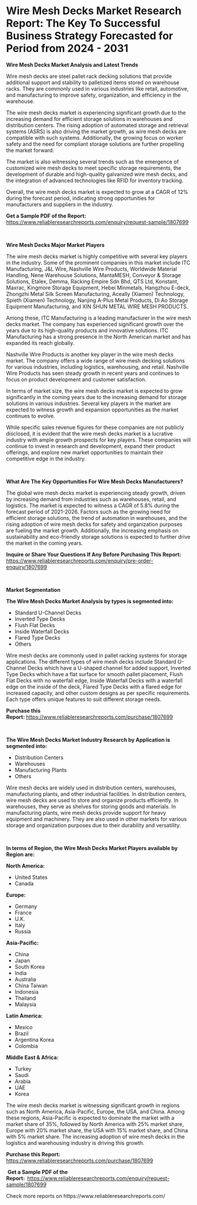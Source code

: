 <p><h1>Wire Mesh Decks Market Research Report: The Key To Successful Business Strategy Forecasted for Period from 2024 - 2031</h1></p><p><strong>Wire Mesh Decks Market Analysis and Latest Trends</strong></p>
<p><p>Wire mesh decks are steel pallet rack decking solutions that provide additional support and stability to palletized items stored on warehouse racks. They are commonly used in various industries like retail, automotive, and manufacturing to improve safety, organization, and efficiency in the warehouse.</p><p>The wire mesh decks market is experiencing significant growth due to the increasing demand for efficient storage solutions in warehouses and distribution centers. The rising adoption of automated storage and retrieval systems (ASRS) is also driving the market growth, as wire mesh decks are compatible with such systems. Additionally, the growing focus on worker safety and the need for compliant storage solutions are further propelling the market forward.</p><p>The market is also witnessing several trends such as the emergence of customized wire mesh decks to meet specific storage requirements, the development of durable and high-quality galvanized wire mesh decks, and the integration of advanced technologies like RFID for inventory tracking.</p><p>Overall, the wire mesh decks market is expected to grow at a CAGR of 12% during the forecast period, indicating strong opportunities for manufacturers and suppliers in the industry.</p></p>
<p><strong>Get a Sample PDF of the Report:&nbsp;</strong> <a href="https://www.reliableresearchreports.com/enquiry/request-sample/1807699">https://www.reliableresearchreports.com/enquiry/request-sample/1807699</a></p>
<p>&nbsp;</p>
<p><strong>Wire Mesh Decks Major Market Players</strong></p>
<p><p>The wire mesh decks market is highly competitive with several key players in the industry. Some of the prominent companies in this market include ITC Manufacturing, J&L Wire, Nashville Wire Products, Worldwide Material Handling, Nene Warehouse Solutions, MantaMESH, Conveyor & Storage Solutions, Etalex, Demma, Racking Empire Sdn Bhd, QTS Ltd, Konstant, Maxrac, Kingmore Storage Equipment, Hebei Minmetals, Hangzhou E-deck, Zhongzhi Metal Silk Screen Manufacturing, Aceally (Xiamen) Technology, Spieth (Xiamen) Technology, Nanjing A-Plus Metal Products, Di Ao Storage Equipment Manufacturing, and XIN SHUN METAL WIRE MESH PRODUCTS.</p><p>Among these, ITC Manufacturing is a leading manufacturer in the wire mesh decks market. The company has experienced significant growth over the years due to its high-quality products and innovative solutions. ITC Manufacturing has a strong presence in the North American market and has expanded its reach globally.</p><p>Nashville Wire Products is another key player in the wire mesh decks market. The company offers a wide range of wire mesh decking solutions for various industries, including logistics, warehousing, and retail. Nashville Wire Products has seen steady growth in recent years and continues to focus on product development and customer satisfaction.</p><p>In terms of market size, the wire mesh decks market is expected to grow significantly in the coming years due to the increasing demand for storage solutions in various industries. Several key players in the market are expected to witness growth and expansion opportunities as the market continues to evolve.</p><p>While specific sales revenue figures for these companies are not publicly disclosed, it is evident that the wire mesh decks market is a lucrative industry with ample growth prospects for key players. These companies will continue to invest in research and development, expand their product offerings, and explore new market opportunities to maintain their competitive edge in the industry.</p></p>
<p>&nbsp;</p>
<p><strong>What Are The Key Opportunities For Wire Mesh Decks Manufacturers?</strong></p>
<p><p>The global wire mesh decks market is experiencing steady growth, driven by increasing demand from industries such as warehouses, retail, and logistics. The market is expected to witness a CAGR of 5.8% during the forecast period of 2021-2026. Factors such as the growing need for efficient storage solutions, the trend of automation in warehouses, and the rising adoption of wire mesh decks for safety and organization purposes are fueling the market growth. Additionally, the increasing emphasis on sustainability and eco-friendly storage solutions is expected to further drive the market in the coming years.</p></p>
<p><strong>Inquire or Share Your Questions If Any Before Purchasing This Report:</strong> <a href="https://www.reliableresearchreports.com/enquiry/pre-order-enquiry/1807699">https://www.reliableresearchreports.com/enquiry/pre-order-enquiry/1807699</a></p>
<p>&nbsp;</p>
<p><strong>Market Segmentation</strong></p>
<p><strong>The Wire Mesh Decks Market Analysis by types is segmented into:</strong></p>
<p><ul><li>Standard U-Channel Decks</li><li>Inverted Type Decks</li><li>Flush Flat Decks</li><li>Inside Waterfall Decks</li><li>Flared Type Decks</li><li>Others</li></ul></p>
<p><p>Wire mesh decks are commonly used in pallet racking systems for storage applications. The different types of wire mesh decks include Standard U-Channel Decks which have a U-shaped channel for added support, Inverted Type Decks which have a flat surface for smooth pallet placement, Flush Flat Decks with no waterfall edge, Inside Waterfall Decks with a waterfall edge on the inside of the deck, Flared Type Decks with a flared edge for increased capacity, and other custom designs as per specific requirements. Each type offers unique features to suit different storage needs.</p></p>
<p><strong>Purchase this Report:&nbsp;</strong><a href="https://www.reliableresearchreports.com/purchase/1807699">https://www.reliableresearchreports.com/purchase/1807699</a></p>
<p>&nbsp;</p>
<p><strong>The Wire Mesh Decks Market Industry Research by Application is segmented into:</strong></p>
<p><ul><li>Distribution Centers</li><li>Warehouses</li><li>Manufacturing Plants</li><li>Others</li></ul></p>
<p><p>Wire mesh decks are widely used in distribution centers, warehouses, manufacturing plants, and other industrial facilities. In distribution centers, wire mesh decks are used to store and organize products efficiently. In warehouses, they serve as shelves for storing goods and materials. In manufacturing plants, wire mesh decks provide support for heavy equipment and machinery. They are also used in other markets for various storage and organization purposes due to their durability and versatility.</p></p>
<p>&nbsp;</p>
<p><strong>In terms of Region, the Wire Mesh Decks Market Players available by Region are:</strong></p>
<p>
    <p> <strong> North America: </strong>
        <ul>
            <li>United States</li>
            <li>Canada</li>
        </ul>
        </p> 
    <p> <strong> Europe: </strong>
        <ul>
            <li>Germany</li>
            <li>France</li>
            <li>U.K.</li>
            <li>Italy</li>
            <li>Russia</li>
        </ul>
        </p> 
    <p> <strong> Asia-Pacific: </strong>
        <ul>
            <li>China</li>
            <li>Japan</li>
            <li>South Korea</li>
            <li>India</li>
            <li>Australia</li>
            <li>China Taiwan</li>
            <li>Indonesia</li>
            <li>Thailand</li>
            <li>Malaysia</li>
        </ul>
        </p> 
    <p> <strong> Latin America: </strong>
        <ul>
            <li>Mexico</li>
            <li>Brazil</li>
            <li>Argentina Korea</li>
            <li>Colombia</li>
        </ul>
        </p> 
    <p> <strong> Middle East & Africa: </strong>
        <ul>
            <li>Turkey</li>
            <li>Saudi</li>
            <li>Arabia</li>
            <li>UAE</li>
            <li>Korea</li>
        </ul>
    </p>
    </p>
<p><p>The wire mesh decks market is witnessing significant growth in regions such as North America, Asia-Pacific, Europe, the USA, and China. Among these regions, Asia-Pacific is expected to dominate the market with a market share of 35%, followed by North America with 25% market share, Europe with 20% market share, the USA with 15% market share, and China with 5% market share. The increasing adoption of wire mesh decks in the logistics and warehousing industry is driving this growth.</p></p>
<p><strong>Purchase this Report: </strong><a href="https://www.reliableresearchreports.com/purchase/1807699">https://www.reliableresearchreports.com/purchase/1807699</a></p>
<p>&nbsp;<strong>Get a Sample PDF of the Report:&nbsp;&nbsp;</strong><a href="https://www.reliableresearchreports.com/enquiry/request-sample/1807699">https://www.reliableresearchreports.com/enquiry/request-sample/1807699</a></p>
<p><strong></strong></p>
<p>Check more reports on https://www.reliableresearchreports.com/</p>
